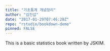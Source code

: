 ```yaml
---
title: "기초통계 개념정리"
author: "김진섭"
date: "2017-01-29T07:46:20Z"
repo: "rstudio/bookdown-demo"
pinned: FALSE
---
```


This is a basic statistics book written by JSKIM.
